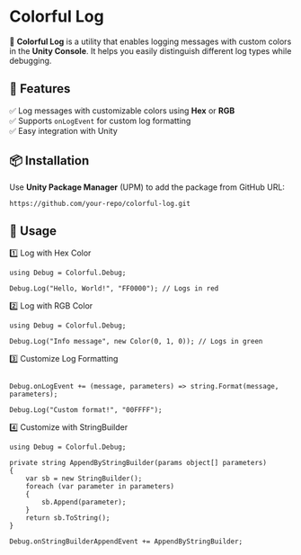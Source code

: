 # Colorful Log

🎨 **Colorful Log** is a utility that enables logging messages with custom colors in the **Unity Console**. It helps you easily distinguish different log types while debugging.  

## 🚀 Features  
✅ Log messages with customizable colors using **Hex** or **RGB**  
✅ Supports `onLogEvent` for custom log formatting  
✅ Easy integration with Unity  

## 📦 Installation  

Use **Unity Package Manager** (UPM) to add the package from GitHub URL:  

```https://github.com/your-repo/colorful-log.git```

## 🔧 Usage

1️⃣ Log with Hex Color

```
using Debug = Colorful.Debug;

Debug.Log("Hello, World!", "FF0000"); // Logs in red
```

2️⃣ Log with RGB Color

```
using Debug = Colorful.Debug;

Debug.Log("Info message", new Color(0, 1, 0)); // Logs in green
```

3️⃣ Customize Log Formatting

```using Debug = Colorful.Debug;

Debug.onLogEvent += (message, parameters) => string.Format(message, parameters);

Debug.Log("Custom format!", "00FFFF");
```

4️⃣ Customize with StringBuilder

```
using Debug = Colorful.Debug;

private string AppendByStringBuilder(params object[] parameters)
{
    var sb = new StringBuilder();
    foreach (var parameter in parameters)
    {
        sb.Append(parameter);
    }
    return sb.ToString();
}
```

```Debug.onStringBuilderAppendEvent += AppendByStringBuilder;```
